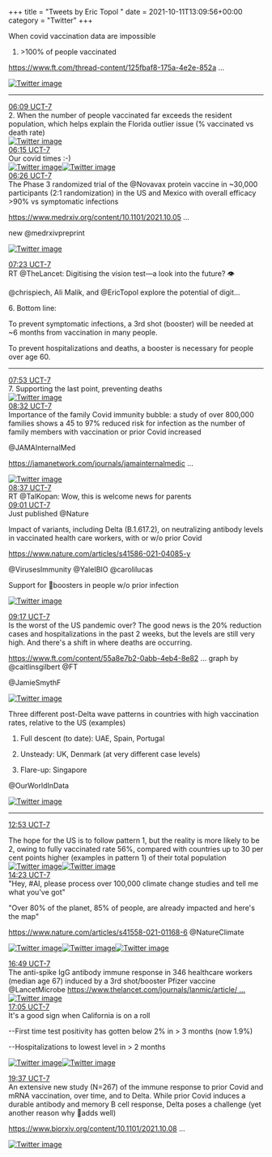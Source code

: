 +++
title = "Tweets by Eric Topol " 
date = 2021-10-11T13:09:56+00:00
category = "Twitter"
+++
<div class="thread"> 
<div class="thread-content"> 
When covid vaccination data are impossible 

1. &gt;100% of people vaccinated

<a href="https://www.ft.com/thread-content/125fbaf8-175a-4e2e-852a-9995ca5176b2" target="_blank" rel="noreferer">https://www.ft.com/thread-content/125fbaf8-175a-4e2e-852a ...</a> 
 </div> 
<a href="/twitter/erictopol/images/FBa59heVcAI3QI6.jpg"  ><img src="/twitter/erictopol/images/FBa59heVcAI3QI6.jpg" alt="Twitter image" ></img></a><hr><div class="profile"> 
<a href="https://twitter.com/erictopol/status/1447550036582141960" target="_blank" rel="noreferer">06:09 UCT-7</a> 
</div> 
<div class="content"> 
2. When the number of people vaccinated far exceeds the resident population, which helps explain the Florida outlier issue (% vaccinated vs death rate) </div> 
<a href="/twitter/erictopol/images/FBa6lQ3VUAIwmb5.jpg"  ><img src="/twitter/erictopol/images/FBa6lQ3VUAIwmb5.jpg" alt="Twitter image" ></img></a></div> 
<div class="tweet"> 
<div class="profile"> 
<a href="https://twitter.com/erictopol/status/1447551481637314563" target="_blank" rel="noreferer">06:15 UCT-7</a> 
</div> 
<div class="content"> 
Our covid times :-) </div> 
<a href="/twitter/erictopol/images/FBa8RO6VIAMw1Nx.jpg"  ><img src="/twitter/erictopol/images/FBa8RO6VIAMw1Nx.jpg" alt="Twitter image" ></img></a><a href="/twitter/erictopol/images/FBa8TR2UUAAKLsj.png"  ><img src="/twitter/erictopol/images/FBa8TR2UUAAKLsj.png" alt="Twitter image" ></img></a></div> 
<div class="tweet"> 
<div class="profile"> 
<a href="https://twitter.com/erictopol/status/1447554223105708035" target="_blank" rel="noreferer">06:26 UCT-7</a> 
</div> 
<div class="content"> 
The Phase 3 randomized trial of the @Novavax protein vaccine in ~30,000 participants (2:1 randomization) in the US and Mexico with overall efficacy &gt;90% vs symptomatic infections

<a href="https://www.medrxiv.org/content/10.1101/2021.10.05.21264567v1" target="_blank" rel="noreferer">https://www.medrxiv.org/content/10.1101/2021.10.05 ...</a> 


new @medrxivpreprint </div> 
<a href="/twitter/erictopol/images/FBa-ZivVIAAq__N.jpg"  ><img src="/twitter/erictopol/images/FBa-ZivVIAAq__N.jpg" alt="Twitter image" ></img></a></div> 
<div class="tweet"> 
<div class="profile"> 
<a href="https://twitter.com/erictopol/status/1447568436645675019" target="_blank" rel="noreferer">07:23 UCT-7</a> 
</div> 
<div class="content"> 
RT @TheLancet: Digitising the vision test—a look into the future? 👁️



@chrispiech, Ali Malik, and @EricTopol explore the potential of digit…</div> 
</div> 
<div class="thread"> 
<div class="thread-content"> 
6. Bottom line: 

To prevent symptomatic infections, a 3rd shot (booster) will be needed at ~6 months from vaccination in many people.

To prevent hospitalizations and deaths, a booster is necessary for people over age 60.</div> 
<hr><div class="profile"> 
<a href="https://twitter.com/erictopol/status/1447576124939112451" target="_blank" rel="noreferer">07:53 UCT-7</a> 
</div> 
<div class="content"> 
7. Supporting the last point, preventing deaths </div> 
<a href="/twitter/erictopol/images/FBbSroKUcAI8rhx.jpg"  ><img src="/twitter/erictopol/images/FBbSroKUcAI8rhx.jpg" alt="Twitter image" ></img></a></div> 
<div class="tweet"> 
<div class="profile"> 
<a href="https://twitter.com/erictopol/status/1447585910321659912" target="_blank" rel="noreferer">08:32 UCT-7</a> 
</div> 
<div class="content"> 
Importance of the family Covid immunity bubble: a study of over 800,000 families shows a 45 to 97% reduced risk for infection as the number of family members with vaccination or prior Covid increased

@JAMAInternalMed 

<a href="https://jamanetwork.com/journals/jamainternalmedicine/fullarticle/2785141" target="_blank" rel="noreferer">https://jamanetwork.com/journals/jamainternalmedic ...</a> 
 </div> 
<a href="/twitter/erictopol/images/FBbTKKXVQAEE1uJ.jpg"  ><img src="/twitter/erictopol/images/FBbTKKXVQAEE1uJ.jpg" alt="Twitter image" ></img></a></div> 
<div class="tweet"> 
<div class="profile"> 
<a href="https://twitter.com/erictopol/status/1447587238158606343" target="_blank" rel="noreferer">08:37 UCT-7</a> 
</div> 
<div class="content"> 
RT @TalKopan: Wow, this is welcome news for parents</div> 
</div> 
<div class="tweet"> 
<div class="profile"> 
<a href="https://twitter.com/erictopol/status/1447593088105390085" target="_blank" rel="noreferer">09:01 UCT-7</a> 
</div> 
<div class="content"> 
Just published @Nature 

Impact of variants, including Delta (B.1.617.2), on neutralizing antibody levels in vaccinated health care workers, with or w/o prior Covid

<a href="https://www.nature.com/articles/s41586-021-04085-y" target="_blank" rel="noreferer">https://www.nature.com/articles/s41586-021-04085-y</a> 


@VirusesImmunity @YaleIBIO @carolilucas

Support for 💉boosters in people w/o prior infection </div> 
<a href="/twitter/erictopol/images/FBbhl5OVgAEUOjb.jpg"  ><img src="/twitter/erictopol/images/FBbhl5OVgAEUOjb.jpg" alt="Twitter image" ></img></a></div> 
<div class="tweet"> 
<div class="profile"> 
<a href="https://twitter.com/erictopol/status/1447597310075031556" target="_blank" rel="noreferer">09:17 UCT-7</a> 
</div> 
<div class="content"> 
Is the worst of the US pandemic over? The good news is the 20% reduction cases and hospitalizations in the past 2 weeks, but the levels are still very high. And there's a shift in where deaths are occurring.

<a href="https://www.ft.com/content/55a8e7b2-0abb-4eb4-8e82-726dc2ba13e1" target="_blank" rel="noreferer">https://www.ft.com/content/55a8e7b2-0abb-4eb4-8e82 ...</a> 
 graph by @caitlinsgilbert @FT

@JamieSmythF </div> 
<a href="/twitter/erictopol/images/FBbkfYzVEAcmQJF.jpg"  ><img src="/twitter/erictopol/images/FBbkfYzVEAcmQJF.jpg" alt="Twitter image" ></img></a></div> 
<div class="thread"> 
<div class="thread-content"> 
Three different post-Delta wave patterns in countries with high vaccination rates, relative to the US (examples)

1.  Full descent (to date): UAE, Spain, Portugal

2. Unsteady: UK, Denmark (at very different case levels)

3. Flare-up: Singapore

@OurWorldInData </div> 
<a href="/twitter/erictopol/images/FBcBsvdVkAQMwip.jpg"  ><img src="/twitter/erictopol/images/FBcBsvdVkAQMwip.jpg" alt="Twitter image" ></img></a><hr><div class="profile"> 
<a href="https://twitter.com/erictopol/status/1447651632309669890" target="_blank" rel="noreferer">12:53 UCT-7</a> 
</div> 
<div class="content"> 
The hope for the US is to follow pattern 1, but the reality is more likely to be 2, owing to fully vaccinated rate 56%, compared with countries up to 30 per cent points higher (examples in pattern 1) of their total population </div> 
<a href="/twitter/erictopol/images/FBcWpRUVgAU4g5J.jpg"  ><img src="/twitter/erictopol/images/FBcWpRUVgAU4g5J.jpg" alt="Twitter image" ></img></a><a href="/twitter/erictopol/images/FBcXe7rVIAMB1xo.jpg"  ><img src="/twitter/erictopol/images/FBcXe7rVIAMB1xo.jpg" alt="Twitter image" ></img></a></div> 
<div class="tweet"> 
<div class="profile"> 
<a href="https://twitter.com/erictopol/status/1447674308680040450" target="_blank" rel="noreferer">14:23 UCT-7</a> 
</div> 
<div class="content"> 
"Hey, #AI, please process over 100,000 climate change studies and tell me what you've got"

"Over 80% of the planet, 85% of people, are already impacted and here's the map"

<a href="https://www.nature.com/articles/s41558-021-01168-6" target="_blank" rel="noreferer">https://www.nature.com/articles/s41558-021-01168-6</a> 
 @NatureClimate </div> 
<a href="/twitter/erictopol/images/FBcr_DvVUAExY8e.jpg"  ><img src="/twitter/erictopol/images/FBcr_DvVUAExY8e.jpg" alt="Twitter image" ></img></a><a href="/twitter/erictopol/images/FBcr5fYVgAAuJTA.jpg"  ><img src="/twitter/erictopol/images/FBcr5fYVgAAuJTA.jpg" alt="Twitter image" ></img></a><a href="/twitter/erictopol/images/FBcr7DYVcAICk2m.jpg"  ><img src="/twitter/erictopol/images/FBcr7DYVcAICk2m.jpg" alt="Twitter image" ></img></a></div> 
<div class="tweet"> 
<div class="profile"> 
<a href="https://twitter.com/erictopol/status/1447711106424664066" target="_blank" rel="noreferer">16:49 UCT-7</a> 
</div> 
<div class="content"> 
The anti-spike IgG antibody immune response in 346 healthcare workers (median age 67) induced by a 3rd shot/booster Pfizer vaccine @LancetMicrobe <a href="https://www.thelancet.com/journals/lanmic/article/PIIS2666-5247(21)00272-X/fulltext" target="_blank" rel="noreferer">https://www.thelancet.com/journals/lanmic/article/ ...</a> 
 </div> 
<a href="/twitter/erictopol/images/FBdM41GVcAEBd6u.jpg"  ><img src="/twitter/erictopol/images/FBdM41GVcAEBd6u.jpg" alt="Twitter image" ></img></a></div> 
<div class="tweet"> 
<div class="profile"> 
<a href="https://twitter.com/erictopol/status/1447714993831505922" target="_blank" rel="noreferer">17:05 UCT-7</a> 
</div> 
<div class="content"> 
It's a good sign when California is on a roll 

--First time test positivity has gotten below 2% in &gt; 3 months (now 1.9%)

--Hospitalizations to lowest level in &gt; 2 months </div> 
<a href="/twitter/erictopol/images/FBdRCuQVEAEeMVd.jpg"  ><img src="/twitter/erictopol/images/FBdRCuQVEAEeMVd.jpg" alt="Twitter image" ></img></a><a href="/twitter/erictopol/images/FBdQtvjVEAItPwr.jpg"  ><img src="/twitter/erictopol/images/FBdQtvjVEAItPwr.jpg" alt="Twitter image" ></img></a></div> 
<div class="tweet"> 
<div class="profile"> 
<a href="https://twitter.com/erictopol/status/1447753366440841217" target="_blank" rel="noreferer">19:37 UCT-7</a> 
</div> 
<div class="content"> 
An extensive new study (N=267) of the immune response to prior Covid and mRNA vaccination, over time, and to Delta. While prior Covid induces a durable antibody and memory B cell response, Delta poses a challenge (yet another reason why 💉adds well)

<a href="https://www.biorxiv.org/content/10.1101/2021.10.08.463699v1" target="_blank" rel="noreferer">https://www.biorxiv.org/content/10.1101/2021.10.08 ...</a> 
 </div> 
<a href="/twitter/erictopol/images/FBdzrsDVQAEoafn.jpg"  ><img src="/twitter/erictopol/images/FBdzrsDVQAEoafn.jpg" alt="Twitter image" ></img></a></div> 


